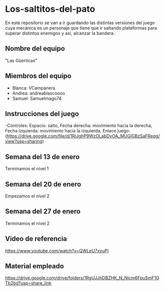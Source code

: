 # Los-saltitos-del-pato
En este repositorio se van a ir guardando las distintas versiones del juego cuya mecánica es un personaje que tiene que ir saltando plataformas para superar distintos enemigos y así, alcanzar la bandera.

## Nombre del equipo
"Las Güerticas"

## Miembros del equipo
 - Blanca: VCampanera
 - Andrea: andreablascoooo
 - Samuel: Samuelmago74

## Instrucciones del juego 
-Controles: 
Espacio: salto,
Fecha derecha: movimiento hacia la derecha,
Fecha izquierda: movimiento hacia la izquierda,
Enlace juego: (https://drive.google.com/file/d/1RiJghP9WzOLabDvOA_MUGlGBzSaFReqg/view?usp=sharing)

## Semana del 13 de enero
 Terminamos el nivel 1 
 
 ## Semana del 20 de enero
 Empezamos el nivel 2

 ## Semana del 27 de enero
 Terminamos el nivel 2 

 ## Video de referencia
 https://www.youtube.com/watch?v=QWLeU7xyuPI

 ## Material empleado
 https://drive.google.com/drive/folders/1RgUJJhDBZHK_N_Njcm6FpuSmF1GTb2bd?usp=share_link
